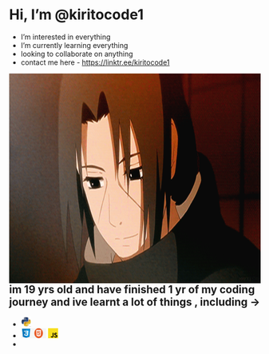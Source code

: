 #  Hi, I’m @kiritocode1
-  I’m interested in everything
-  I’m currently learning everything
-  looking to collaborate on anything
- contact me here - https://linktr.ee/kiritocode1

<p><img src="https://github.com/kiritocode1/kiritocode1/blob/main/github_smile.gif"  align="left" alt="smile" width="100%" height="420"/>
</p>



---





## im 19 yrs old and have finished 1 yr of my coding journey and ive learnt a lot of things , including -> 
<!-- [![portfolio](https://img.shields.io/badge/my_portfolio-000?style=for-the-badge&logo=ko-fi&logoColor=white)](https://katherinempeterson.com/) -->
<ul>
  <li><a href="https://www.python.org/"><img src="https://github.com/kiritocode1/kiritocode1/blob/main/readme.jpg" width="20px" height="20px" /></a></li>
  <li><a><img src="https://github.com/kiritocode1/kiritocode1/blob/main/css-logo.png"  width="20px" height="20px"/><img src="https://github.com/kiritocode1/kiritocode1/blob/main/html-logo.png"  width="30px" height="20px"/>
    <img src="https://github.com/kiritocode1/kiritocode1/blob/main/js-logo.png"  width="20px" height="20px"/>
    </a></li>
<li></li>
</ul>









<!---
kiritocode1/kiritocode1 is a ✨ special ✨ repository because its `README.md` (this file) appears on your GitHub profile.
You can click the Preview link to take a look at your changes.
--->
